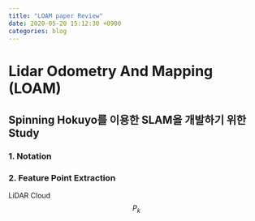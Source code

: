 ```yaml
---
title: "LOAM paper Review"
date: 2020-05-20 15:12:30 +0900
categories: blog
---
```

<script type="text/javascript" src="https://cdn.mathjax.org/mathjax/latest/MathJax.js?config=TeX-AMS_HTML">
</script>

# Lidar Odometry And Mapping (LOAM) 
  
## Spinning Hokuyo를 이용한 SLAM을 개발하기 위한 Study

### 1. Notation




### 2. Feature Point Extraction

LiDAR Cloud $$P_{k}$$

